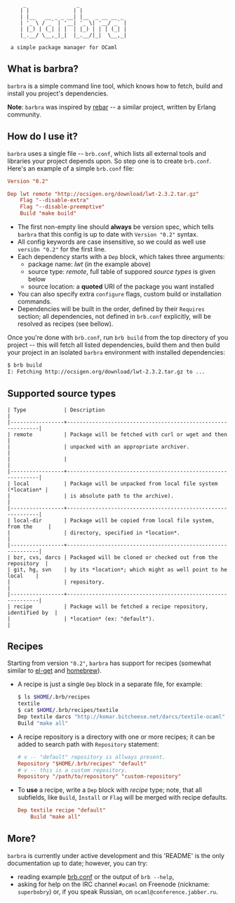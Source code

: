 ```
     _                _
    | |              | |
    | |__   __ _ _ __| |__  _ __ __ _
    | '_ \ / _` | '__| '_ \| '__/ _` |
    | |_) | (_| | |  | |_) | | | (_| |
    |_.__/ \__,_|_|  |_.__/|_|  \__,_|

 a simple package manager for OCaml
```

## What is barbra?

`barbra` is a simple command line tool, which knows how to fetch, build
and install you project's dependencies.

**Note**: `barbra` was inspired by [rebar](https://github.com/basho/rebar)
-- a similar project, written by Erlang community.


## How do I use it?

`barbra` uses a single file -- `brb.conf`, which lists all external
tools and libraries your project depends upon. So step one is
to create `brb.conf`. Here's an example of a simple `brb.conf`
file:

```conf
Version "0.2"

Dep lwt remote "http://ocsigen.org/download/lwt-2.3.2.tar.gz"
    Flag "--disable-extra"
    Flag "--disable-preemptive"
    Build "make build"
```

* The first non-empty line should **always** be version spec, which
  tells `barbra` that this config is up to date with `Version "0.2"`
  syntax.
* All config keywords are case insensitive, so we could as well use
  `versiOn "0.2"` for the first line.
* Each dependency starts with a `Dep` block, which takes three
  arguments:
  * package name: *lwt* (in the example above)
  * source type: *remote*, full table of suppored *source types*
    is given below
  * source location: a **quoted** URI of the package you want
    installed
* You can also specify extra `configure` flags, custom build or
  installation commands.
* Dependencies will be built in the order, defined by their `Requires`
  section; all dependencies, not defined in `brb.conf` explicitly,
  will be resolved as recipes (see bellow).

Once you're done with `brb.conf`, run `brb build` from the top
directory of you project -- this will fetch all listed dependencies,
build them and then build your project in an isolated `barbra`
environment with installed dependencies:

```bash
$ brb build
I: Fetching http://ocsigen.org/download/lwt-2.3.2.tar.gz to ...
```

## Supported source types

    | Type            | Description                                                 |
    |-----------------+-------------------------------------------------------------|
    | remote          | Package will be fetched with curl or wget and then          |
    |                 | unpacked with an appropriate archiver.                      |
    |                 |                                                             |
    |-----------------+-------------------------------------------------------------|
    | local           | Package will be unpacked from local file system (*location* |
    |                 | is absolute path to the archive).                           |
    |-----------------+-------------------------------------------------------------|
    | local-dir       | Package will be copied from local file system, from the     |
    |                 | directory, specified in *location*.                         |
    |-----------------+-------------------------------------------------------------|
    | bzr, cvs, darcs | Packaged will be cloned or checked out from the repository  |
    | git, hg, svn    | by its *location*; which might as well point to he local    |
    |                 | repository.                                                 |
    |-----------------+-------------------------------------------------------------|
    | recipe          | Package will be fetched a recipe repository, identified by  |
    |                 | *location* (ex: "default").                                 |

## Recipes

Starting from version `"0.2"`, `barbra` has support for recipes
(somewhat similar to [el-get](https://github.com/dimitri/el-get)
and [homebrew](http://mxcl.github.com/homebrew/)).

* A recipe is just a single `Dep` block in a separate file, for example:

  ```bash
  $ ls $HOME/.brb/recipes
  textile
  $ cat $HOME/.brb/recipes/textile
  Dep textile darcs "http://komar.bitcheese.net/darcs/textile-ocaml"
  Build "make all"
  ```
* A recipe repository is a directory with one or more recipes; it can be
  added to search path with `Repository` statement:

  ```conf
  # v -- "default" repository is allways present.
  Repository "$HOME/.brb/recipes" "default"
  # v -- this is a custom repository.
  Repository "/path/to/repository" "custom-repository"
  ```
* To **use** a recipe, write a `Dep` block with *recipe* type; note, that
  all subfields, like `Build`, `Install` or `Flag` will be merged with
  recipe defaults.

  ```conf
  Dep textile recipe "default"
      Build "make all"
  ```

## More?

`barbra` is currently under active development and this 'README' is
the only documentation up to date; however, you can try:

* reading example
  [brb.conf](https://github.com/camlunity/barbra/blob/master/brb.conf)
  or the output of `brb --help`,
* asking for help on the IRC channel `#ocaml` on Freenode (nickname:
  `superbobry`) or, if you speak Russian, on `ocaml@conference.jabber.ru`.
